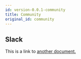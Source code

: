 ```yaml
---
id: version-0.0.1-community
title: Community
original_id: community
---
```


## Slack
This is a link to [another document.](intro/mission.md)  
